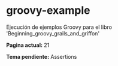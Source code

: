 # groovy-example
Ejecución de ejemplos Groovy para el libro 'Beginning_groovy_grails_and_griffon'

__Pagina actual:__ 21

__Tema pendiente:__ Assertions
